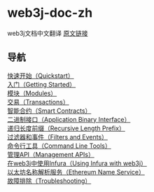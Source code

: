 # web3j-doc-zh
web3j文档中文翻译
[原文链接](https://docs.web3j.io/)
## 导航
[快速开始（Quickstart）](https://github.com/ethjava/web3j-doc-zh/tree/master/docs/quickstart.md)</br>
[入门（Getting Started）](https://docs.web3j.io/)</br>
[模块（Modules）](https://docs.web3j.io/)</br>
[交易（Transactions）](https://docs.web3j.io/)</br>
[智能合约（Smart Contracts）](https://docs.web3j.io/)</br>
[二进制接口（Application Binary Interface）](https://docs.web3j.io/)</br>
[递归长度前缀（Recursive Length Prefix）](https://docs.web3j.io/)</br>
[过滤器和事件（Filters and Events）](https://docs.web3j.io/)</br>
[命令行工具（Command Line Tools）](https://docs.web3j.io/)</br>
[管理API（Management APIs）](https://docs.web3j.io/)</br>
[在web3j中使用Infura（Using Infura with web3j）](https://docs.web3j.io/)</br>
[以太坊名称解析服务（Ethereum Name Service）](https://docs.web3j.io/)</br>
[故障排除（Troubleshooting）](https://docs.web3j.io/)</br>